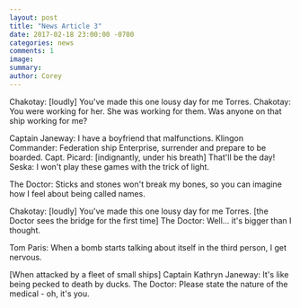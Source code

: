 ```yaml
---
layout: post
title: "News Article 3"
date: 2017-02-18 23:00:00 -0700
categories: news
comments: 1
image: 
summary: 
author: Corey
---
```


Chakotay: [loudly] You've made this one lousy day for me Torres.
Chakotay: You were working for her. She was working for them. Was anyone on that ship working for me?

Captain Janeway: I have a boyfriend that malfunctions.
Klingon Commander: Federation ship Enterprise, surrender and prepare to be boarded.  Capt. Picard: [indignantly, under his breath] That'll be the day!
Seska: I won't play these games with the trick of light.

The Doctor: Sticks and stones won't break my bones, so you can imagine how I feel about being called names.

Chakotay: [loudly] You've made this one lousy day for me Torres.
[the Doctor sees the bridge for the first time]  The Doctor: Well... it's bigger than I thought.

Tom Paris: When a bomb starts talking about itself in the third person, I get nervous.

[When attacked by a fleet of small ships]  Captain Kathryn Janeway: It's like being pecked to death by ducks.
The Doctor: Please state the nature of the medical - oh, it's you.